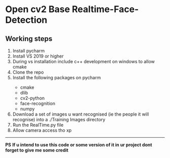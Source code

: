 # Open cv2 Base Realtime-Face-Detection 

## Working steps

<ol>
    <li>Install pycharm</li>
    <li>Install VS 2019 or higher</li>
    <li>During vs installation include c++ development on windows to allow cmake</li>
    <li>Clone the repo</li>
    <li>Install the following packages on pycharm</li>
        <ul>
            <li>cmake</li>
            <li>dlib</li>
            <li>cv2-python</li>
            <li>face-recognition</li>
            <li>numpy</li>
        </ul>
    <li>Download a set of images u want recognised (ie the people it will recognise) into a ./Training Images directory</li>
    <li>Run the RealTime.py file</li>
    <li>Allow camera access tho xp</li>

</ol>

<hr />
<b>PS</b>
<b>If u intend to use this code or some version of it in ur project dont forget to give me some credit </b>